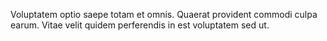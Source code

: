 Voluptatem optio saepe totam et omnis.
Quaerat provident commodi culpa earum.
Vitae velit quidem perferendis in est voluptatem sed ut.